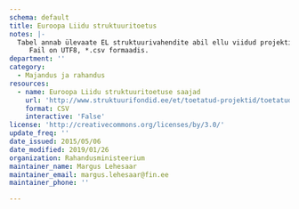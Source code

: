 ```yaml
---
schema: default
title: Euroopa Liidu struktuuritoetus
notes: |-
  Tabel annab ülevaate EL struktuurivahendite abil ellu viidud projektidest. Andmed pärinevad EL struktuuritoetuste riiklikust registrist.
     Fail on UTF8, *.csv formaadis.
department: ''
category:
  - Majandus ja rahandus
resources:
  - name: Euroopa Liidu struktuuritoetuse saajad
    url: 'http://www.struktuurifondid.ee/et/toetatud-projektid/toetatud-projektid'
    format: CSV
    interactive: 'False'
license: 'http://creativecommons.org/licenses/by/3.0/'
update_freq: ''
date_issued: 2015/05/06
date_modified: 2019/01/26
organization: Rahandusministeerium
maintainer_name: Margus Lehesaar
maintainer_email: margus.lehesaar@fin.ee
maintainer_phone: ''

---
```

